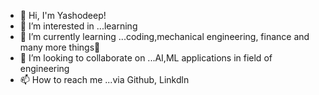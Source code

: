 - 👋 Hi, I'm Yashodeep!
- 👀 I’m interested in ...learning
- 🌱 I’m currently learning ...coding,mechanical engineering, finance and many more things🚀
- 💞️ I’m looking to collaborate on ...AI,ML applications in field of engineering 
- 📫 How to reach me ...via Github, Linkdln 

<!---
yashodeep2002/yashodeep2002 is a ✨ special ✨ repository because its `README.md` (this file) appears on your GitHub profile.
You can click the Preview link to take a look at your changes.
--->
